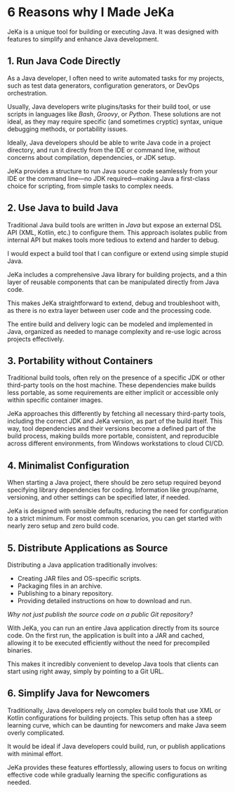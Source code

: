 # 6 Reasons why I Made JeKa

JeKa is a unique tool for building or executing Java. It was designed with features to simplify and enhance Java development.

## 1. Run Java Code Directly
As a Java developer, I often need to write automated tasks for my projects, such as test data generators, configuration generators, or DevOps orchestration.

Usually, Java developers write plugins/tasks for their build tool, or use scripts in languages like *Bash*, *Groovy*, or *Python*. These solutions are not ideal, as they may require specific (and sometimes cryptic) syntax, unique debugging methods, or portability issues.

Ideally, Java developers should be able to write Java code in a project directory, and run it directly from the IDE or command line, without concerns about compilation, dependencies, or JDK setup.

JeKa provides a structure to run Java source code seamlessly from your IDE or the command line—no JDK required—making Java a first-class choice for scripting, from simple tasks to complex needs.

## 2. Use Java to build Java
Traditional Java build tools are written in *Java* but expose an external DSL API (XML, Kotlin, etc.) to configure them. This approach isolates public from internal API but makes tools more tedious to extend and harder to debug.

I would expect a build tool that I can configure or extend using simple stupid Java.

JeKa includes a comprehensive Java library for building projects, and a thin layer of reusable components that can be manipulated directly from Java code.

This makes JeKa straightforward to extend, debug and troubleshoot with, as there is no extra layer between user code and the processing code.

The entire build and delivery logic can be modeled and implemented in Java, organized as needed to manage complexity and re-use logic across projects effectively.

## 3. Portability without Containers
Traditional build tools, often rely on the presence of a specific JDK or other third-party tools on the host machine. These dependencies make builds less portable, as some requirements are either implicit or accessible only within specific container images.

JeKa approaches this differently by fetching all necessary third-party tools, including the correct JDK and JeKa version, as part of the build itself. This way, tool dependencies and their versions become a defined part of the build process, making builds more portable, consistent, and reproducible across different environments, from Windows workstations to cloud CI/CD. 


## 4. Minimalist Configuration
When starting a Java project, there should be zero setup required beyond specifying library dependencies for coding. Information like group/name, versioning, and other settings can be specified later, if needed.

JeKa is designed with sensible defaults, reducing the need for configuration to a strict minimum. For most common scenarios, you can get started with nearly zero setup and zero build code.

## 5. Distribute Applications as Source
Distributing a Java application traditionally involves:
- Creating JAR files and OS-specific scripts.
- Packaging files in an archive.
- Publishing to a binary repository.
- Providing detailed instructions on how to download and run.

*Why not just publish the source code on a public Git repository?*

With JeKa, you can run an entire Java application directly from its source code. On the first run, the application is built into a JAR and cached, allowing it to be executed efficiently without the need for precompiled binaries.

This makes it incredibly convenient to develop Java tools that clients can start using right away, simply by pointing to a Git URL.

## 6. Simplify Java for Newcomers
Traditionally, Java developers rely on complex build tools that use XML or Kotlin configurations for building projects. This setup often has a steep learning curve, which can be daunting for newcomers and make Java seem overly complicated.

It would be ideal if Java developers could build, run, or publish applications with minimal effort.

JeKa provides these features effortlessly, allowing users to focus on writing effective code while gradually learning the specific configurations as needed.

